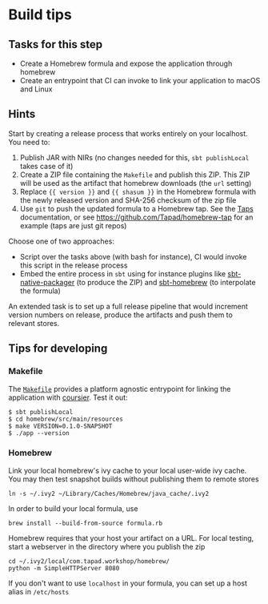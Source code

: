 # Build tips

## Tasks for this step

* Create a Homebrew formula and expose the application through homebrew 
* Create an entrypoint that CI can invoke to link your application to macOS and Linux

## Hints

Start by creating a release process that works entirely on your localhost. You need to:

1. Publish JAR with NIRs (no changes needed for this, `sbt publishLocal` takes case of it)
2. Create a ZIP file containing the `Makefile` and publish this ZIP. This ZIP will be used as the artifact that homebrew downloads (the `url` setting) 
3. Replace `{{ version }}` and `{{ shasum }}` in the Homebrew formula with the newly released version and SHA-256 checksum of the zip file
4. Use `git` to push the updated formula to a Homebrew tap. See the [Taps] documentation, or see https://github.com/Tapad/homebrew-tap for an example (taps are just git repos)

Choose one of two approaches:

* Script over the tasks above (with bash for instance), CI would invoke this script in the release process
* Embed the entire process in `sbt` using for instance plugins like [sbt-native-packager] (to produce the ZIP) and [sbt-homebrew] (to interpolate the formula)  

An extended task is to set up a full release pipeline that would increment version numbers on release, produce the artifacts and push them to relevant stores. 

## Tips for developing

### Makefile

The [`Makefile`](makefile/src/main/resources/Makefile) provides a platform agnostic entrypoint for linking the application with [coursier]. Test it out:

```
$ sbt publishLocal
$ cd homebrew/src/main/resources
$ make VERSION=0.1.0-SNAPSHOT
$ ./app --version
```

### Homebrew

Link your local homebrew's ivy cache to your local user-wide ivy cache. You may then test snapshot builds without publishing them to remote stores

```
ln -s ~/.ivy2 ~/Library/Caches/Homebrew/java_cache/.ivy2
```

In order to build your local formula, use

```
brew install --build-from-source formula.rb
```

Homebrew requires that your host your artifact on a URL. For local testing, start a webserver in the directory where you publish the zip

```
cd ~/.ivy2/local/com.tapad.workshop/homebrew/
python -m SimpleHTTPServer 8080
```

If you don't want to use `localhost` in your formula, you can set up a host alias in `/etc/hosts`

[coursier]: https://get-coursier.io
[sbt-native-packager]: https://github.com/sbt/sbt-native-packager
[sbt-homebrew]: https://github.com/Tapad/sbt-homebrew
[Taps]: https://docs.brew.sh/Taps
